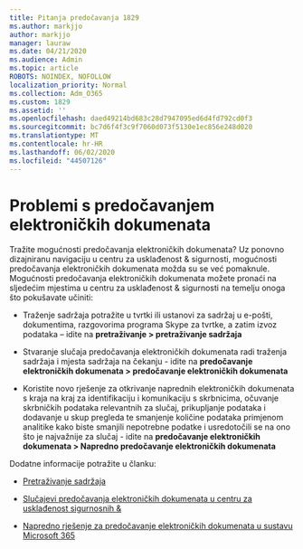 ```yaml
---
title: Pitanja predočavanja 1829
ms.author: markjjo
author: markjjo
manager: lauraw
ms.date: 04/21/2020
ms.audience: Admin
ms.topic: article
ROBOTS: NOINDEX, NOFOLLOW
localization_priority: Normal
ms.collection: Adm_O365
ms.custom: 1829
ms.assetid: ''
ms.openlocfilehash: daed49214bd683c28d7947095ed6d4fd792cd0f3
ms.sourcegitcommit: bc7d6f4f3c9f7060d073f5130e1ec856e248d020
ms.translationtype: MT
ms.contentlocale: hr-HR
ms.lasthandoff: 06/02/2020
ms.locfileid: "44507126"
---
```

# <a name="ediscovery-issues"></a>Problemi s predočavanjem elektroničkih dokumenata

Tražite mogućnosti predočavanja elektroničkih dokumenata? Uz ponovno dizajniranu navigaciju u centru za usklađenost & sigurnosti, mogućnosti predočavanja elektroničkih dokumenata možda su se već pomaknule.  Mogućnosti predočavanja elektroničkih dokumenata možete pronaći na sljedećim mjestima u centru za usklađenost & sigurnosti na temelju onoga što pokušavate učiniti:

- Traženje sadržaja potražite u tvrtki ili ustanovi za sadržaj u e-pošti, dokumentima, razgovorima programa Skype za tvrtke, a zatim izvoz podataka – idite na **pretraživanje > pretraživanje sadržaja**

- Stvaranje slučaja predočavanja elektroničkih dokumenata radi traženja sadržaja i mjesta sadržaja na čekanju - idite na **predočavanje elektroničkih dokumenata > predočavanje elektroničkih dokumenata**

- Koristite novo rješenje za otkrivanje naprednih elektroničkih dokumenata s kraja na kraj za identifikaciju i komunikaciju s skrbnicima, očuvanje skrbničkih podataka relevantnih za slučaj, prikupljanje podataka i dodavanje u skup pregleda te smanjenje količine podataka primjenom analitike kako biste smanjili nepotrebne podatke i usredotočili se na ono što je najvažnije za slučaj - idite na **predočavanje elektroničkih dokumenata > Napredno predočavanje elektroničkih dokumenata**

Dodatne informacije potražite u članku:

- [Pretraživanje sadržaja](https://docs.microsoft.com/microsoft-365/compliance/content-search)

- [Slučajevi predočavanja elektroničkih dokumenata u centru za usklađenost sigurnosnih &](https://docs.microsoft.com/microsoft-365/compliance/ediscovery-cases)

- [Napredno rješenje za predočavanje elektroničkih dokumenata u sustavu Microsoft 365](https://docs.microsoft.com/microsoft-365/compliance/overview-ediscovery-20)
